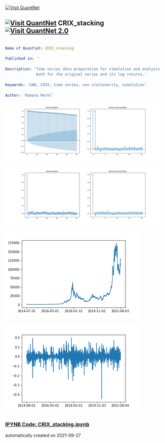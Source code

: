 [<img src="https://github.com/QuantLet/Styleguide-and-FAQ/blob/master/pictures/banner.png" width="888" alt="Visit QuantNet">](http://quantlet.de/)

## [<img src="https://github.com/QuantLet/Styleguide-and-FAQ/blob/master/pictures/qloqo.png" alt="Visit QuantNet">](http://quantlet.de/) **CRIX_stacking** [<img src="https://github.com/QuantLet/Styleguide-and-FAQ/blob/master/pictures/QN2.png" width="60" alt="Visit QuantNet 2.0">](http://quantlet.de/)

```yaml

Name of Quantlet: CRIX_stacking

Published in: ''

Description: 'Time series data preparation for simulation and analysis with GAN. Visualisation with stacking image of the CRIX time series
              both for the original series and its log returns.'

Keywords: 'GAN, CRIX, time series, non stationarity, simulation'

Author: 'Ramona Merkl'

```

![Picture1](ACF_CRIX.png)

![Picture2](ACF_LCRIX.png)

![Picture3](CRIX.png)

![Picture4](LogCRIX.png)

### [IPYNB Code: CRIX_stacking.ipynb](CRIX_stacking.ipynb)


automatically created on 2021-09-27
